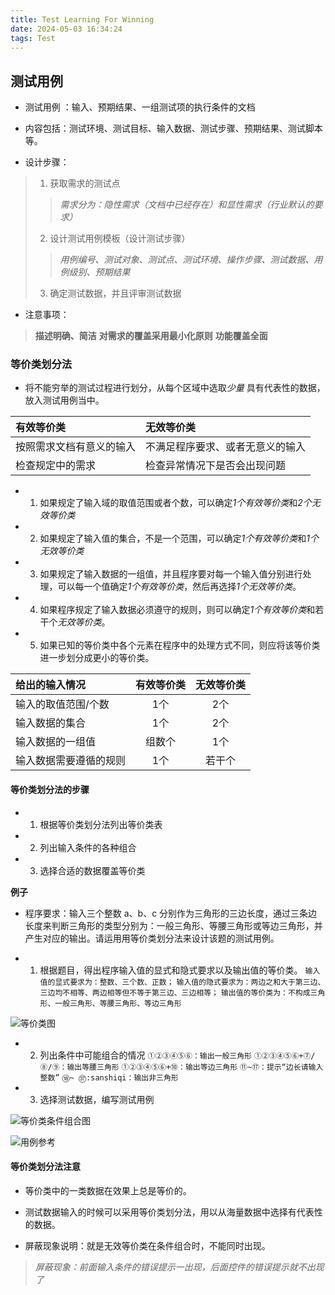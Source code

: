 ```yaml
---
title: Test Learning For Winning
date: 2024-05-03 16:34:24
tags: Test
---
```


## 测试用例
- 测试用例 ：输入、预期结果、一组测试项的执行条件的文档

- 内容包括：测试环境、测试目标、输入数据、测试步骤、预期结果、测试脚本等。

- 设计步骤：
> 1. 获取需求的测试点
>> *需求分为：隐性需求（文档中已经存在）和显性需求（行业默认的要求）*
> 2. 设计测试用例模板（设计测试步骤）
>> *用例编号、测试对象、测试点、测试环境、操作步骤、测试数据、用例级别、预期结果*
> 3. 确定测试数据，并且评审测试数据

- 注意事项：
> **描述明确、简洁**
> **对需求的覆盖采用最小化原则**
> **功能覆盖全面**

### 等价类划分法

- 将不能穷举的测试过程进行划分，从每个区域中选取*少量* 具有代表性的数据，放入测试用例当中。

有效等价类  |无效等价类
:-----------|:---------
按照需求文档有意义的输入|不满足程序要求、或者无意义的输入 
检查规定中的需求|检查异常情况下是否会出现问题

- 1. 如果规定了输入域的取值范围或者个数，可以确定*1个有效等价类*和*2个无效等价类*

- 2. 如果规定了输入值的集合，不是一个范围，可以确定*1个有效等价类*和*1个无效等价类*

- 3. 如果规定了输入数据的一组值，并且程序要对每一个输入值分别进行处理，可以每一个值确定*1个有效等价类*，然后再选择*1个无效等价类*。

- 4. 如果程序规定了输入数据必须遵守的规则，则可以确定*1个有效等价类*和若干个*无效等价类*。

- 5. 如果已知的等价类中各个元素在程序中的处理方式不同，则应将该等价类进一步划分成更小的等价类。

给出的输入情况|有效等价类|无效等价类
:------|:---------:|:---------:
输入的取值范围/个数|1个|2个
输入数据的集合|1个|2个
输入数据的一组值|组数个|1个
输入数据需要遵循的规则|1个|若干个

#### 等价类划分法的步骤

- 1. 根据等价类划分法列出等价类表
- 2. 列出输入条件的各种组合
- 3. 选择合适的数据覆盖等价类

**例子**

- 程序要求：输入三个整数 a、b、c 分别作为三角形的三边长度，通过三条边长度来判断三角形的类型分别为：一般三角形、等腰三角形或等边三角形，并产生对应的输出。请运用用等价类划分法来设计该题的测试用例。

- 1. 根据题目，得出程序输入值的显式和隐式要求以及输出值的等价类。
 `输入值的显式要求为：整数、三个数、正数；`
 `输入值的隐式要求为：两边之和大于第三边、三边均不相等、两边相等但不等于第三边、三边相等；`
 `输出值的等价类为：不构成三角形、一般三角形、等腰三角形、等边三角形`

![等价类图](https://doc.shiyanlou.com/courses/3266/1446347/4b88799c561a46be417c6954c1d40baa-0/wm)

- 2. 列出条件中可能组合的情况
  `①②③④⑤⑥：输出一般三角形`
  `①②③④⑤⑥+⑦/⑧/⑨：输出等腰三角形`
  `①②③④⑤⑥+⑩：输出等边三角形`
  `⑪~⑰：提示“边长请输入整数”`
  `⑱~ ㊲:sanshiqi：输出非三角形`

- 3. 选择测试数据，编写测试用例

![等价类条件组合图](https://doc.shiyanlou.com/courses/3266/1446347/320a73d430c01c00abe80a2b53367188-0/wm)

![用例参考](https://img-blog.csdnimg.cn/direct/3058f426755a4b7a807916c519128fb9.png)

#### 等价类划分法注意
- 等价类中的一类数据在效果上总是等价的。

- 测试数据输入的时候可以采用等价类划分法，用以从海量数据中选择有代表性的数据。

- 屏蔽现象说明：就是无效等价类在条件组合时，不能同时出现。

> *屏蔽现象：前面输入条件的错误提示一出现，后面控件的错误提示就不出现了*










